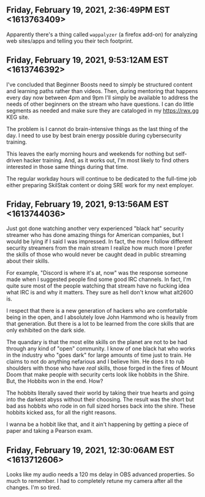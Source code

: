 ## Friday, February 19, 2021, 2:36:49PM EST <1613763409>

Apparently there's a thing called `wappalyzer` (a firefox add-on) for
analyzing web sites/apps and telling you their tech footprint.

## Friday, February 19, 2021, 9:53:12AM EST <1613746392>

I've concluded that Beginner Boosts need to simply be structured content
and learning paths rather than videos. Then, during mentoring that
happens every day now between 4pm and 9pm I'll simply be available to
address the needs of other beginners on the stream who have questions. I
can do little segments as needed and make sure they are cataloged in my
<https://rwx.gg> KEG site.

The problem is I cannot do brain-intensive things as the last thing of
the day. I need to use by best brain energy possible during
cybersecurity training. 

This leaves the early morning hours and weekends for nothing but
self-driven hacker training. And, as it works out, I'm most likely to
find others interested in those same things during that time.

The regular workday hours will continue to be dedicated to the full-time
job either preparing SkilStak content or doing SRE work for my next
employer.

## Friday, February 19, 2021, 9:13:56AM EST <1613744036>

Just got done watching another very experienced "black hat" security
streamer who has done amazing things for American companies, but I would
be lying if I said I was impressed. In fact, the more I follow different
security streamers from the main stream I realize how much more I prefer
the skills of those who would never be caught dead in public streaming
about their skills.

For example, "Discord is where it's at, now" was the response someone
made when I suggested people find some good IRC channels. In fact, I'm
quite sure most of the people watching that stream have no fucking idea
what IRC is and why it matters. They sure as hell don't know what
alt2600 is.

I respect that there is a new generation of hackers who are comfortable
being in the open, and I absolutely love John Hammond who is heavily
from that generation. But there is a lot to be learned from the core
skills that are only exhibited on the dark side.

The quandary is that the most elite skills on the planet are not to be
had through any kind of "open" community. I know of one black hat who
works in the industry who "goes dark" for large amounts of time just to
train. He claims to not do anything nefarious and I believe him. He does
it to rub shoulders with those who have *real* skills, those forged in
the fires of Mount Doom that make people with security certs look like
hobbits in the Shire. But, the Hobbits won in the end. How?

The hobbits literally saved their world by taking their true hearts and
going into the darkest abyss without their choosing. The result was the
short but bad ass hobbits who rode in on full sized horses back into the
shire. These hobbits kicked ass, for all the right reasons.

I wanna be a hobbit like that, and it ain't happening by getting a piece
of paper and taking a Pearson exam.

## Friday, February 19, 2021, 12:30:06AM EST <1613712606>

Looks like my audio needs a 120 ms delay in OBS advanced properties. So
much to remember. I had to completely retune my camera after all the
changes. I'm so tired.

